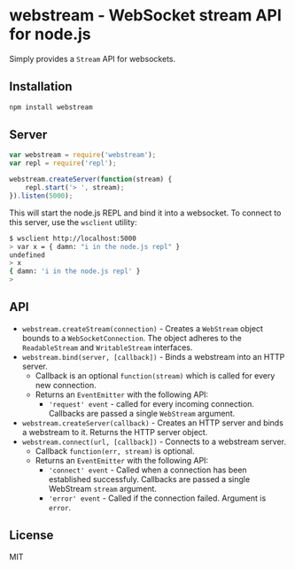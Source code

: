 # webstream - WebSocket stream API for node.js #

Simply provides a ```Stream``` API for websockets.

## Installation

```bash
npm install webstream
```

## Server

```javascript
var webstream = require('webstream');
var repl = require('repl');

webstream.createServer(function(stream) {
	repl.start('> ', stream);
}).listen(5000);
```

This will start the node.js REPL and bind it into a websocket. 
To connect to this server, use the ```wsclient``` utility:

```bash
$ wsclient http://localhost:5000
> var x = { damn: "i in the node.js repl" }
undefined
> x
{ damn: 'i in the node.js repl' }
> 
```

## API

 * ```webstream.createStream(connection)``` - Creates a ```WebStream``` object bounds to 
   a ```WebSocketConnection```. The object adheres to the ```ReadableStream``` and ```WritableStream```
   interfaces.
 * ```webstream.bind(server, [callback])``` - Binds a webstream into an HTTP server.
 	* Callback is an optional ```function(stream)``` which is called for every new connection.
 	* Returns an ```EventEmitter``` with the following API:
 		* ```'request' event``` - called for every incoming connection. 
 		  Callbacks are passed a single ```WebStream``` argument.
 * ```webstream.createServer(callback)``` - Creates an HTTP server and binds a webstream to it. Returns
   the HTTP server object.
 * ```webstream.connect(url, [callback])``` - Connects to a webstream server. 
 	* Callback ```function(err, stream)``` is optional.
 	* Returns an ```EventEmitter``` with the following API:
   		* ```'connect' event``` - Called when a connection has been established successfuly. Callbacks are passed a single WebStream ```stream``` argument.
   		* ```'error' event``` - Called if the connection failed. Argument is ```error```.


## License

MIT
